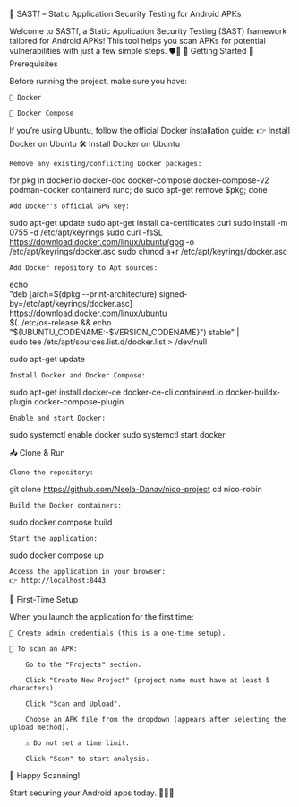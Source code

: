 🔐 SASTf – Static Application Security Testing for Android APKs

Welcome to SASTf, a Static Application Security Testing (SAST) framework tailored for Android APKs! This tool helps you scan APKs for potential vulnerabilities with just a few simple steps. 🛡️📱
🚀 Getting Started
🧰 Prerequisites

Before running the project, make sure you have:

    🐳 Docker

    🧩 Docker Compose

If you’re using Ubuntu, follow the official Docker installation guide:
👉 Install Docker on Ubuntu
🛠️ Install Docker on Ubuntu

    Remove any existing/conflicting Docker packages:

for pkg in docker.io docker-doc docker-compose docker-compose-v2 podman-docker containerd runc; do
sudo apt-get remove $pkg;
done

    Add Docker's official GPG key:

sudo apt-get update
sudo apt-get install ca-certificates curl
sudo install -m 0755 -d /etc/apt/keyrings
sudo curl -fsSL https://download.docker.com/linux/ubuntu/gpg -o /etc/apt/keyrings/docker.asc
sudo chmod a+r /etc/apt/keyrings/docker.asc

    Add Docker repository to Apt sources:

echo \
 "deb [arch=$(dpkg --print-architecture) signed-by=/etc/apt/keyrings/docker.asc] https://download.docker.com/linux/ubuntu \
 $(. /etc/os-release && echo "${UBUNTU_CODENAME:-$VERSION_CODENAME}") stable" | \
 sudo tee /etc/apt/sources.list.d/docker.list > /dev/null

sudo apt-get update

    Install Docker and Docker Compose:

sudo apt-get install docker-ce docker-ce-cli containerd.io docker-buildx-plugin docker-compose-plugin

    Enable and start Docker:

sudo systemctl enable docker
sudo systemctl start docker

📥 Clone & Run

    Clone the repository:

git clone https://github.com/Neela-Danav/nico-project
cd nico-robin

    Build the Docker containers:

sudo docker compose build

    Start the application:

sudo docker compose up

    Access the application in your browser:
    👉 http://localhost:8443

👤 First-Time Setup

When you launch the application for the first time:

    🔐 Create admin credentials (this is a one-time setup).

    🧪 To scan an APK:

        Go to the "Projects" section.

        Click "Create New Project" (project name must have at least 5 characters).

        Click "Scan and Upload".

        Choose an APK file from the dropdown (appears after selecting the upload method).

        ⚠️ Do not set a time limit.

        Click "Scan" to start analysis.

🎉 Happy Scanning!

Start securing your Android apps today. 🕵️‍♂️📲
